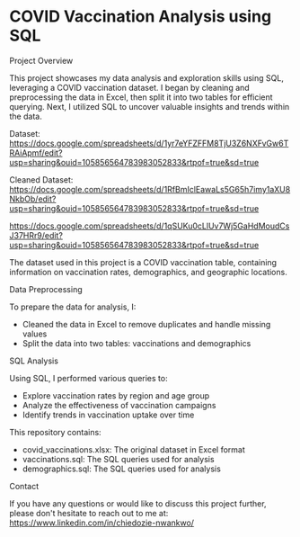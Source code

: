 # COVID Vaccination Analysis using SQL

Project Overview

This project showcases my data analysis and exploration skills using SQL, leveraging a COVID vaccination dataset. I began by cleaning and preprocessing the data in Excel, then split it into two tables for efficient querying. Next, I utilized SQL to uncover valuable insights and trends within the data.

Dataset: https://docs.google.com/spreadsheets/d/1yr7eYFZFFM8TjU3Z6NXFvGw6TRAiApmf/edit?usp=sharing&ouid=105856564783983052833&rtpof=true&sd=true

Cleaned Dataset: https://docs.google.com/spreadsheets/d/1RfBmIclEawaLs5G65h7imy1aXU8NkbOb/edit?usp=sharing&ouid=105856564783983052833&rtpof=true&sd=true


https://docs.google.com/spreadsheets/d/1qSUKu0cLlUv7Wj5GaHdMoudCsJ37HRr9/edit?usp=sharing&ouid=105856564783983052833&rtpof=true&sd=true
                  

The dataset used in this project is a COVID vaccination table, containing information on vaccination rates, demographics, and geographic locations.

Data Preprocessing

To prepare the data for analysis, I:

- Cleaned the data in Excel to remove duplicates and handle missing values
- Split the data into two tables: vaccinations and demographics

SQL Analysis

Using SQL, I performed various queries to:

- Explore vaccination rates by region and age group
- Analyze the effectiveness of vaccination campaigns
- Identify trends in vaccination uptake over time

This repository contains:

- covid_vaccinations.xlsx: The original dataset in Excel format
- vaccinations.sql: The SQL queries used for analysis
- demographics.sql: The SQL queries used for analysis

Contact

If you have any questions or would like to discuss this project further, please don't hesitate to reach out to me at:  https://www.linkedin.com/in/chiedozie-nwankwo/
